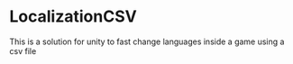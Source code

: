 # LocalizationCSV
This is a solution for unity to fast change languages inside a game using a csv file 
